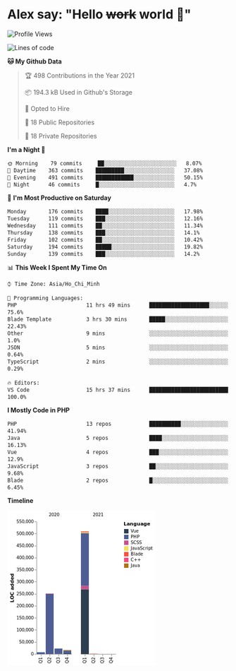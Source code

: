 # Alex say: "Hello ~~work~~ world 🐾"

<!--START_SECTION:waka-->
![Profile Views](http://img.shields.io/badge/Profile%20Views-0-blue)

![Lines of code](https://img.shields.io/badge/From%20Hello%20World%20I%27ve%20Written-808001%20lines%20of%20code-blue)

**🐱 My Github Data** 

> 🏆 498 Contributions in the Year 2021
 > 
> 📦 194.3 kB Used in Github's Storage 
 > 
> 💼 Opted to Hire
 > 
> 📜 18 Public Repositories 
 > 
> 🔑 18 Private Repositories  
 > 
**I'm a Night 🦉** 

```text
🌞 Morning    79 commits     ██░░░░░░░░░░░░░░░░░░░░░░░   8.07% 
🌆 Daytime    363 commits    █████████░░░░░░░░░░░░░░░░   37.08% 
🌃 Evening    491 commits    ████████████░░░░░░░░░░░░░   50.15% 
🌙 Night      46 commits     █░░░░░░░░░░░░░░░░░░░░░░░░   4.7%

```
📅 **I'm Most Productive on Saturday** 

```text
Monday       176 commits    ████░░░░░░░░░░░░░░░░░░░░░   17.98% 
Tuesday      119 commits    ███░░░░░░░░░░░░░░░░░░░░░░   12.16% 
Wednesday    111 commits    ██░░░░░░░░░░░░░░░░░░░░░░░   11.34% 
Thursday     138 commits    ███░░░░░░░░░░░░░░░░░░░░░░   14.1% 
Friday       102 commits    ██░░░░░░░░░░░░░░░░░░░░░░░   10.42% 
Saturday     194 commits    █████░░░░░░░░░░░░░░░░░░░░   19.82% 
Sunday       139 commits    ███░░░░░░░░░░░░░░░░░░░░░░   14.2%

```


📊 **This Week I Spent My Time On** 

```text
⌚︎ Time Zone: Asia/Ho_Chi_Minh

💬 Programming Languages: 
PHP                      11 hrs 49 mins      ███████████████████░░░░░░   75.6% 
Blade Template           3 hrs 30 mins       █████░░░░░░░░░░░░░░░░░░░░   22.43% 
Other                    9 mins              ░░░░░░░░░░░░░░░░░░░░░░░░░   1.0% 
JSON                     5 mins              ░░░░░░░░░░░░░░░░░░░░░░░░░   0.64% 
TypeScript               2 mins              ░░░░░░░░░░░░░░░░░░░░░░░░░   0.29%

🔥 Editors: 
VS Code                  15 hrs 37 mins      █████████████████████████   100.0%

```

**I Mostly Code in PHP** 

```text
PHP                      13 repos            ██████████░░░░░░░░░░░░░░░   41.94% 
Java                     5 repos             ████░░░░░░░░░░░░░░░░░░░░░   16.13% 
Vue                      4 repos             ███░░░░░░░░░░░░░░░░░░░░░░   12.9% 
JavaScript               3 repos             ██░░░░░░░░░░░░░░░░░░░░░░░   9.68% 
Blade                    2 repos             █░░░░░░░░░░░░░░░░░░░░░░░░   6.45%

```


**Timeline**

![Chart not found](https://raw.githubusercontent.com/alexzvn/alexzvn/main/charts/bar_graph.png) 


<!--END_SECTION:waka-->
